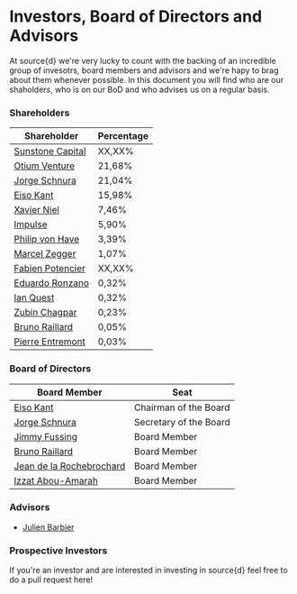 # Investors, Board of Directors and Advisors
At source{d} we're very lucky to count with the backing of an incredible group of invesotrs, board members and advisors and we're hapy to brag about them whenever possible. In this document you will find who are our shaholders, who is on our BoD and who advises us on a regular basis.<br>
### Shareholders
Shareholder | Percentage
------------|------------
<a href="http://sunstone.eu/portfolio/portfolio-technology-ventures/">Sunstone Capital</a> | XX,XX%
<a href="http://www.otiumcapital.com/">Otium Venture</a> | 21,68%
<a href="https://linkedin.com/in/jorgeschnura">Jorge Schnura</a> | 21,04%
<a href="https://linkedin.com/in/eisokant">Eiso Kant</a> | 15,98%
<a href="https://en.wikipedia.org/wiki/Xavier_Niel">Xavier Niel</a> | 7,46%
<a href="http://www.impulse.com.kw/portfolio/">Impulse</a> | 5,90%
<a href="https://linkedin.com/in/philip-von-have-29b46a20">Philip von Have</a> | 3,39%
<a href="https://linkedin.com/in/marcel-zegger-65751b5">Marcel Zegger</a> | 1,07%
<a href="https://linkedin.com/in/fabienpotencier">Fabien Potencier</a> | XX,XX%
<a href="https://linkedin.com/in/eduardoronzano">Eduardo Ronzano</a> | 0,32%
<a href="https://linkedin.com/in/ian-quest-918422b">Ian Quest</a> | 0,32%
<a href="https://linkedin.com/in/zubinchagpar">Zubin Chagpar</a> | 0,23%
<a href="https://linkedin.com/in/brunoraillard">Bruno Raillard</a> | 0,05%
<a href="https://linkedin.com/in/pierreentremont">Pierre Entremont</a> | 0,03%

### Board of Directors
Board Member | Seat
-------------|-------------
<a href="https://linkedin.com/in/eisokant">Eiso Kant</a> | Chairman of the Board
<a href="https://linkedin.com/in/jorgeschnura">Jorge Schnura</a> | Secretary of the Board
<a href="https://linkedin.com/in/jinielsen">Jimmy Fussing</a> | Board Member
<a href="https://linkedin.com/in/brunoraillard">Bruno Raillard</a> | Board Member
<a href="https://linkedin.com/in/jeandlr">Jean de la Rochebrochard</a> | Board Member
<a href="linkedin.com/in/izzat-abou-amarah-7a79691">Izzat Abou-Amarah</a> | Board Member

### Advisors
* <a href="linkedin.com/in/julienbarbier">Julien Barbier</a>

### Prospective Investors
If you're an investor and are interested in investing in source{d} feel free to do a pull request here!

